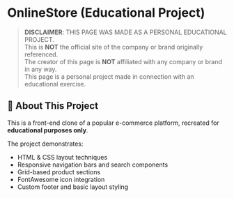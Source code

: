 # OnlineStore (Educational Project)

> **DISCLAIMER**: THIS PAGE WAS MADE AS A PERSONAL EDUCATIONAL PROJECT.  
> This is **NOT** the official site of the company or brand originally referenced.  
> The creator of this page is **NOT** affiliated with any company or brand in any way.  
> This page is a personal project made in connection with an educational exercise.


## 🛒 About This Project

This is a front-end clone of a popular e-commerce platform, recreated for **educational purposes only**.

The project demonstrates:
- HTML & CSS layout techniques
- Responsive navigation bars and search components
- Grid-based product sections
- FontAwesome icon integration
- Custom footer and basic layout styling







